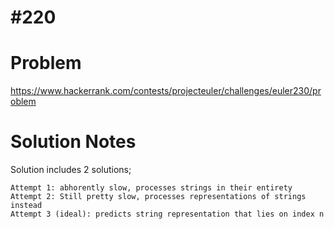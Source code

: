 # #220

# Problem

https://www.hackerrank.com/contests/projecteuler/challenges/euler230/problem

# Solution Notes

Solution includes 2 solutions;

    Attempt 1: abhorently slow, processes strings in their entirety
    Attempt 2: Still pretty slow, processes representations of strings instead
    Attempt 3 (ideal): predicts string representation that lies on index n
